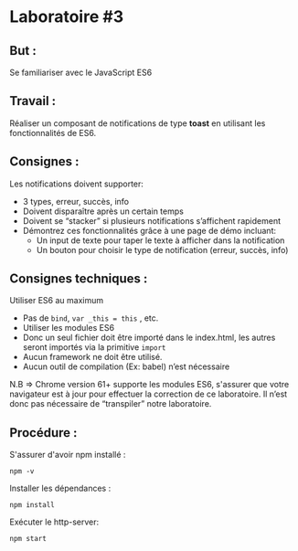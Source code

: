 # Laboratoire \#3

## But :
Se familiariser avec le JavaScript ES6

## Travail :
Réaliser un composant de notifications de type **toast** en utilisant les fonctionnalités de ES6.

## Consignes :
Les notifications doivent supporter:
* 3 types, erreur, succès, info
* Doivent disparaître après un certain temps
* Doivent se “stacker” si plusieurs notifications
s’affichent rapidement
* Démontrez ces fonctionnalités grâce à une page de
démo incluant:
  * Un input de texte pour taper le texte à afficher dans
la notification
  * Un bouton pour choisir le type de notification (erreur,
succès, info)

## Consignes techniques :
Utiliser ES6 au maximum
* Pas de `bind`, `var _this = this` , etc.
* Utiliser les modules ES6
* Donc un seul fichier doit être importé dans le
index.html, les autres seront importés via la primitive
`import`
* Aucun framework ne doit être utilisé.
* Aucun outil de compilation (Ex: babel) n’est nécessaire

N.B => Chrome version 61+ supporte les modules
ES6, s'assurer que votre navigateur est à
jour pour effectuer la correction de ce laboratoire. Il n’est donc pas nécessaire de
“transpiler” notre laboratoire.

## Procédure :
S'assurer d'avoir npm installé :

`npm -v`

Installer les dépendances :

`npm install`

Exécuter le http-server:

`npm start`